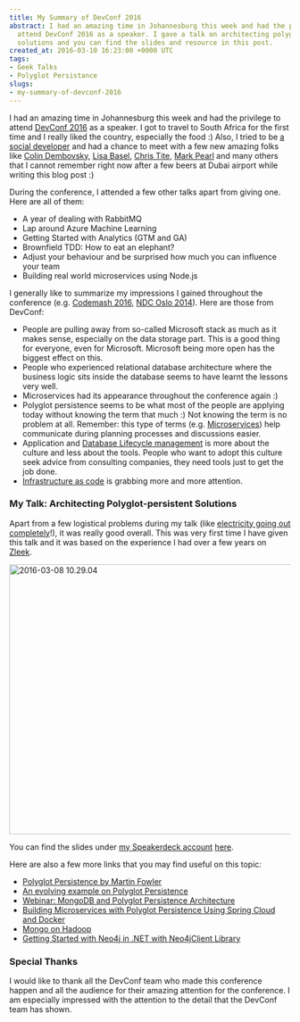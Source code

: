 ```yaml
---
title: My Summary of DevConf 2016
abstract: I had an amazing time in Johannesburg this week and had the privilege to
  attend DevConf 2016 as a speaker. I gave a talk on architecting polyglot-persistent
  solutions and you can find the slides and resource in this post.
created_at: 2016-03-10 16:23:00 +0000 UTC
tags:
- Geek Talks
- Polyglot Persistance
slugs:
- my-summary-of-devconf-2016
---
```


<p>I had an amazing time in Johannesburg this week and had the privilege to attend <a href="http://www.devconf.co.za/">DevConf 2016</a> as a speaker. I got to travel to South Africa for the first time and I really liked the country, especially the food :) Also, I tried to be <a href="http://jeremybytes.blogspot.co.uk/2014/12/becoming-social-developer-guide-for.html">a social developer</a> and had a chance to meet with a few new amazing folks like <a href="https://twitter.com/colindembovsky">Colin Dembovsky</a>, <a href="https://twitter.com/LisaBasel">Lisa Basel</a>, <a href="https://twitter.com/Tite_Chris">Chris Tite</a>, <a href="https://twitter.com/MarkPearlCoZa">Mark Pearl</a> and many others that I cannot remember right now after a few beers at Dubai airport while writing this blog post :)</p> <p>During the conference, I attended a few other talks apart from giving one. Here are all of them:</p> <ul> <li>A year of dealing with RabbitMQ</li> <li>Lap around Azure Machine Learning</li> <li>Getting Started with Analytics (GTM and GA)</li> <li>Brownfield TDD: How to eat an elephant?</li> <li>Adjust your behaviour and be surprised how much you can influence your team</li> <li>Building real world microservices using Node.js</li></ul> <p>I generally like to summarize my impressions I gained throughout the conference (e.g. <a href="http://www.tugberkugurlu.com/archive/my-summary-of-codemash-2016">Codemash 2016</a>, <a href="http://www.tugberkugurlu.com/archive/ndc-oslo-2014-bullet-points">NDC Oslo 2014</a>). Here are those from DevConf:</p> <ul> <li>People are pulling away from so-called Microsoft stack as much as it makes sense, especially on the data storage part. This is a good thing for everyone, even for Microsoft. Microsoft being more open has the biggest effect on this.  <li>People who experienced relational database architecture where the business logic sits inside the database seems to have learnt the lessons very well.  <li>Microservices had its appearance throughout the conference again :)  <li>Polyglot persistence seems to be what most of the people are applying today without knowing the term that much :) Not knowing the term is no problem at all. Remember: this type of terms (e.g. <a href="http://martinfowler.com/articles/microservices.html">Microservices</a>) help communicate during planning processes and discussions easier.  <li>Application and <a href="http://www.red-gate.com/products/dlm/">Database Lifecycle management</a> is more about the culture and less about the tools. People who want to adopt this culture seek advice from consulting companies, they need tools just to get the job done. <li><a href="https://www.thoughtworks.com/insights/blog/infrastructure-code-reason-smile">Infrastructure as code</a> is grabbing more and more attention.</li></ul> <h3>My Talk: Architecting Polyglot-persistent Solutions</h3> <p>Apart from a few logistical problems during my talk (like <a href="https://twitter.com/tourismgeek/status/707123586197295104">electricity going out completely</a>!), it was really good overall. This was very first time I have given this talk and it was based on the experience I had over a few years on <a href="http://zleek.com">Zleek</a>.</p> <p><a href="https://tugberkugurlu.blob.core.windows.net/bloggyimages/9a0d041e-6139-47e3-abdc-ec91511da453.jpg"><img title="2016-03-08 10.29.04" style="border-top: 0px; border-right: 0px; background-image: none; border-bottom: 0px; padding-top: 0px; padding-left: 0px; border-left: 0px; display: inline; padding-right: 0px" border="0" alt="2016-03-08 10.29.04" src="https://tugberkugurlu.blob.core.windows.net/bloggyimages/c9bbd57d-1275-4517-b5b1-d85b022f3279.jpg" width="644" height="484"></a></p> <p>You can find the slides under <a href="https://speakerdeck.com/tourismgeek">my Speakerdeck account</a>&nbsp;<a href="https://speakerdeck.com/tourismgeek/architecting-polyglot-persistent-solutions">here</a>. </p><script async class="speakerdeck-embed" data-id="3474381924404553afdfbd7c8010fcfa" data-ratio="1.77777777777778" src="//speakerdeck.com/assets/embed.js"></script> <p>Here are also a few more links that you may find useful on this topic:</p> <ul> <li><a href="http://martinfowler.com/bliki/PolyglotPersistence.html">Polyglot Persistence by Martin Fowler</a></li> <li><a href="https://github.com/tugberkugurlu/ModernShopping">An evolving example on Polyglot Persistence</a></li> <li><a href="https://www.mongodb.com/presentations/webinar-mongodb-and-polyglot-persistence-architecture">Webinar: MongoDB and Polyglot Persistence Architecture</a></li> <li><a href="http://www.kennybastani.com/2015/08/polyglot-persistence-spring-cloud-docker.html">Building Microservices with Polyglot Persistence Using Spring Cloud and Docker</a></li> <li><a href="http://engineering.foursquare.com/2014/01/28/mongo-on-hadoop/">Mongo on Hadoop</a></li> <li><a href="http://www.tugberkugurlu.com/archive/getting-started-with-neo4j-in--net-with-neo4jclient-library">Getting Started with Neo4j in .NET with Neo4jClient Library</a></li></ul> <h3>Special Thanks</h3> <p>I would like to thank all the DevConf team who made this conference happen and all the audience for their amazing attention for the conference. I am especially impressed with the attention to the detail that the DevConf team has shown.</p>  